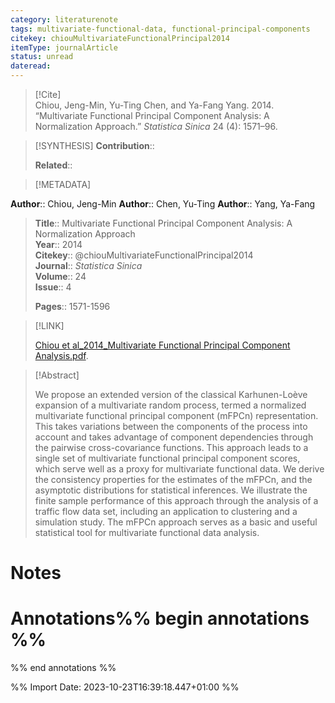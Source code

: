 ```yaml
---
category: literaturenote
tags: multivariate-functional-data, functional-principal-components
citekey: chiouMultivariateFunctionalPrincipal2014
itemType: journalArticle
status: unread  
dateread:  
---
```


> [!Cite]  
> Chiou, Jeng-Min, Yu-Ting Chen, and Ya-Fang Yang. 2014. “Multivariate Functional Principal Component Analysis: A Normalization Approach.” _Statistica Sinica_ 24 (4): 1571–96.

> [!SYNTHESIS] 
>**Contribution**::
>
>**Related**:: 
>

> [!METADATA]  
>
**Author**:: Chiou, Jeng-Min
**Author**:: Chen, Yu-Ting
**Author**:: Yang, Ya-Fang<br>
> **Title**:: Multivariate Functional Principal Component Analysis: A Normalization Approach    
> **Year**:: 2014     
> **Citekey**:: @chiouMultivariateFunctionalPrincipal2014    
>**Journal**:: *Statistica Sinica*    
>**Volume**:: 24    
>**Issue**:: 4     
>    
>    
>     
> **Pages**:: 1571-1596    
>    
>

> [!LINK] 
>
> [Chiou et al_2014_Multivariate Functional Principal Component Analysis.pdf](file:///Users/steven/Library/CloudStorage/GoogleDrive-steven.golovkine@ul.ie/My%20Drive/bibliography/Statistica%20Sinica/2014/Chiou%20et%20al_2014_Multivariate%20Functional%20Principal%20Component%20Analysis.pdf).

>[!Abstract]
>
>We propose an extended version of the classical Karhunen-Loève expansion of a multivariate random process, termed a normalized multivariate functional principal component (mFPCn) representation. This takes variations between the components of the process into account and takes advantage of component dependencies through the pairwise cross-covariance functions. This approach leads to a single set of multivariate functional principal component scores, which serve well as a proxy for multivariate functional data. We derive the consistency properties for the estimates of the mFPCn, and the asymptotic distributions for statistical inferences. We illustrate the finite sample performance of this approach through the analysis of a traffic flow data set, including an application to clustering and a simulation study. The mFPCn approach serves as a basic and useful statistical tool for multivariate functional data analysis.
>>


# Notes<br>
# Annotations%% begin annotations %%  
 
  
%% end annotations %%

%% Import Date: 2023-10-23T16:39:18.447+01:00 %%
